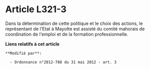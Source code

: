 # Article L321-3

Dans la détermination de cette politique et le choix des actions, le représentant de l'Etat à Mayotte est assisté du comité
mahorais de coordination de l'emploi et de la formation professionnelle.

**Liens relatifs à cet article**

	**Modifié par**:

	  - Ordonnance n°2012-788 du 31 mai 2012 - art. 3

